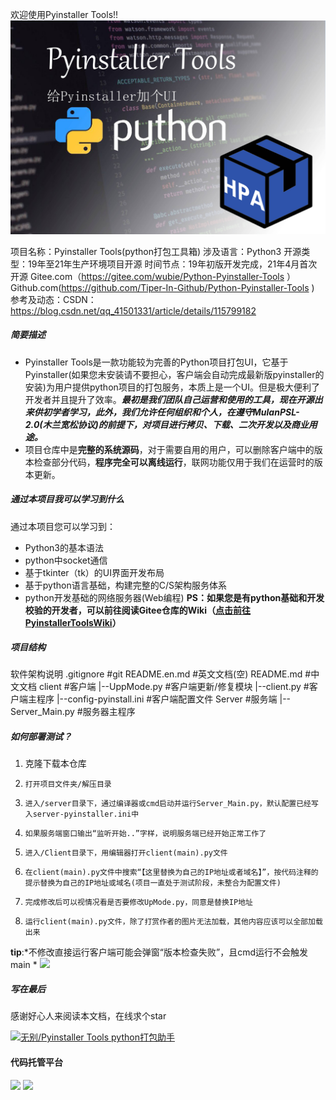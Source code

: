 欢迎使用Pyinstaller Tools!!
![PyinstallerTools](main_image.jpg "PyinstallerTools")

项目名称：Pyinstaller Tools(python打包工具箱)
涉及语言：Python3
开源类型：19年至21年生产环境项目开源
时间节点：19年初版开发完成，21年4月首次开源
Gitee.com（https://gitee.com/wubie/Python-Pyinstaller-Tools ）
Github.com(https://github.com/Tiper-In-Github/Python-Pyinstaller-Tools )
参考及动态：CSDN：https://blog.csdn.net/qq_41501331/article/details/115799182

##### 简要描述

- Pyinstaller Tools是一款功能较为完善的Python项目打包UI，它基于Pyinstaller(如果您未安装请不要担心，客户端会自动完成最新版pyinstaller的安装)为用户提供python项目的打包服务，本质上是一个UI。但是极大便利了开发者并且提升了效率。***最初是我们团队自己运营和使用的工具，现在开源出来供初学者学习，此外，我们允许任何组织和个人，在遵守MulanPSL-2.0(木兰宽松协议)的前提下，对项目进行拷贝、下载、二次开发以及商业用途。***
- 项目仓库中是**完整的系统源码**，对于需要自用的用户，可以删除客户端中的版本检查部分代码，**程序完全可以离线运行**，联网功能仅用于我们在运营时的版本更新。

##### 通过本项目我可以学习到什么
通过本项目您可以学习到：
- Python3的基本语法
- python中socket通信
- 基于tkinter（tk）的UI界面开发布局
- 基于python语言基础，构建完整的C/S架构服务体系
- python开发基础的网络服务器(Web编程)
**PS：如果您是有python基础和开发校验的开发者，可以前往阅读Gitee仓库的Wiki（[点击前往PyinstallerToolsWiki](https://gitee.com/wubie/Python-Pyinstaller-Tools/wikis/Pyinstaller%20Tools%E6%A6%82%E8%BF%B0 "PyinstallerToolsWiki")）**

##### 项目结构

软件架构说明
.gitignore #git
README.en.md #英文文档(空)
README.md #中文文档
client #客户端
|--UppMode.py #客户端更新/修复模块
|--client.py #客户端主程序
|--config-pyinstall.ini #客户端配置文件
Server #服务端
|--Server_Main.py #服务器主程序


##### 如何部署测试？
1. 克隆下载本仓库
2.     打开项目文件夹/解压目录
3.     进入/server目录下，通过编译器或cmd启动并运行Server_Main.py，默认配置已经写入server-pyinstaller.ini中
4.     如果服务端窗口输出“监听开始..”字样，说明服务端已经开始正常工作了
5.     进入/Client目录下，用编辑器打开client(main).py文件
6.     在client(main).py文件中搜索“【这里替换为自己的IP地址或者域名】”，按代码注释的提示替换为自己的IP地址或域名(项目一直处于测试阶段，未整合为配置文件)
7.     完成修改后可以视情况看是否要修改UpMode.py，同意是替换IP地址
8.     运行client(main).py文件，除了打赏作者的图片无法加载，其他内容应该可以全部加载出来

**tip**:*不修改直接运行客户端可能会弹窗“版本检查失败”，且cmd运行不会触发main
*
![](https://img-blog.csdnimg.cn/img_convert/eedcecefe5ca037454d258aef80f0eca.png)

##### 写在最后
感谢好心人来阅读本文档，在线求个star

[![无别/Pyinstaller Tools python打包助手](https://gitee.com/wubie/Python-Pyinstaller-Tools/widgets/widget_card.svg?colors=4183c4,ffffff,ffffff,e3e9ed,666666,9b9b9b)](https://gitee.com/wubie/Python-Pyinstaller-Tools) 

#### 代码托管平台
[![](https://www.showdoc.com.cn/server/api/attachment/visitfile/sign/152d56092e687cdfdab8855b5c6cf7fd)](http://gitee.com/)
[![](https://www.showdoc.com.cn/server/api/attachment/visitfile/sign/3b5e56a9a1fa1a48a181be6de589c9ed)](http://github.com/)
